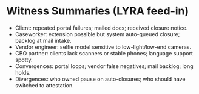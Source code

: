 # Witness Summaries (LYRA feed-in)
- Client: repeated portal failures; mailed docs; received closure notice.
- Caseworker: extension possible but system auto-queued closure; backlog at mail intake.
- Vendor engineer: selfie model sensitive to low-light/low-end cameras.
- CBO partner: clients lack scanners or stable phones; language support spotty.
- Convergences: portal loops; vendor false negatives; mail backlog; long holds.
- Divergences: who owned pause on auto-closures; who should have switched to attestation.
